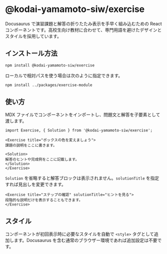 # @kodai-yamamoto-siw/exercise

Docusaurus で演習課題と解答の折りたたみ表示を手早く組み込むための React コンポーネントです。高校生向け教材に合わせて、専門用語を避けたデザインとスタイルを採用しています。

## インストール方法

```bash
npm install @kodai-yamamoto-siw/exercise
```

ローカルで相対パスを使う場合は次のように指定できます。

```bash
npm install ../packages/exercise-module
```

## 使い方

MDX ファイルでコンポーネントをインポートし、問題文と解答を子要素として渡します。

```mdx
import Exercise, { Solution } from '@kodai-yamamoto-siw/exercise';

<Exercise title="ボックスの色を変えましょう">
課題の説明をここに書きます。

<Solution>
解答のヒントや完成例をここに記載します。
</Solution>
</Exercise>
```

`Solution` を省略すると解答ブロックは表示されません。`solutionTitle` を指定すれば見出しを変更できます。

```mdx
<Exercise title="ステップの確認" solutionTitle="ヒントを見る">
段階的な説明だけを表示することもできます。
</Exercise>
```

## スタイル

コンポーネントが初回表示時に必要なスタイルを自動で `<style>` タグとして追加します。Docusaurus を含む通常のブラウザー環境であれば追加設定は不要です。
